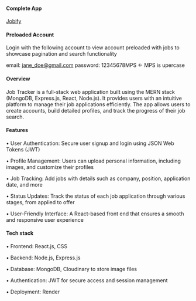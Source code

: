 #### Complete App

[Jobify](https://jobify-r66j.onrender.com)

#### Preloaded Account

Login with the following account to view account preloaded with jobs to showcase pagination and search functionality

email: jane_doe@gmail.com
password: 12345678MPS <- MPS is upercase


#### Overview

Job Tracker is a full-stack web application built using the MERN stack (MongoDB, Express.js, React, Node.js). It provides users with an intuitive platform to manage their job applications efficiently. The app allows users to create accounts, build detailed profiles, and track the progress of their job search.

#### Features

• User Authentication: Secure user signup and login using JSON Web Tokens (JWT)

• Profile Management: Users can upload personal information, including images, and customize their profiles

• Job Tracking: Add jobs with details such as company, position, application date, and more

• Status Updates: Track the status of each job application through various stages, from applied to offer

• User-Friendly Interface: A React-based front end that ensures a smooth and responsive user experience

#### Tech stack

• Frontend: React.js, CSS

• Backend: Node.js, Express.js

• Database: MongoDB, Cloudinary to store image files

• Authentication: JWT for secure access and session management

• Deployment: Render
